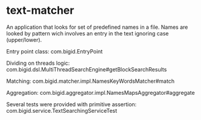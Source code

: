 # text-matcher

An application that looks for set of predefined names in a file.
Names are looked by pattern wich involves an entry in the text ignoring case (upper/lower).

Entry point class: com.bigid.EntryPoint

Dividing on threads logic: com.bigid.dsl.MultiThreadSearchEngine#getBlockSearchResults

Matching: com.bigid.matcher.impl.NamesKeyWordsMatcher#match

Aggregation: com.bigid.aggregator.impl.NamesMapsAggregator#aggregate


Several tests were provided with primitive assertion: com.bigid.service.TextSearchingServiceTest
